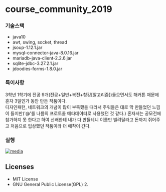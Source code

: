 # course_community_2019

### 기술스택
* java10
* awt, swing, socket, thread
* jsoup-1.12.1.jar
* mysql-connector-java-8.0.16.jar
* mariadb-java-client-2.2.6.jar
* sqlite-jdbc-3.27.2.1.jar
* jdoodies-forms-1.8.0.jar

### 특이사항   
3학년 1학기에 전공 9개(전공+일반+복전+청강[알고리즘])들으면서도 해커톤 때문에 혼자 3일인가 동안 만든 작품이다.   
디자인패턴, 네트워크의 개념이 많이 부족했을 때라서 주워들은 대로 막 만들었던 느낌이 들지만('@'를 나름의 프로토콜 메타데이터로 사용했던 것 같다.) 혼자서는 공모전에 참가하지 못 한다고 하여 선배한테 내가 다 만들테니 이름만 빌려달라고 돈까지 쥐어주고 처음으로 입상했던 작품이라 더 애착이 간다.

### 실행
[![media](https://img.youtube.com/vi/ZFZtvVrdz_U/0.jpg)](https://youtu.be/ZFZtvVrdz_U)

## Licenses
* MIT License
* GNU General Public License(GPL) 2.
